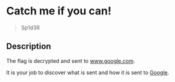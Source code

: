 # Catch me if you can!

> Sp1d3R

## Description

The flag is decrypted and sent to www.google.com.

It is your job to discover what is sent and how it is sent to [Google](https://www.google.com).